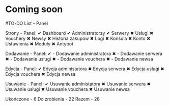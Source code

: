 # Coming soon

#TO-DO List - Panel

Strony - Panel: 
✔ Dashboard
✔ Administratorzy
✔ Serwery
✖ Usługi
✖ Vouchery
✖ Newsy
✖ Historia zakupów
✖ Logi
✖ Konsola
✖ Konto
✖ Ustawienia
✖ Moduły
✖ Antybot

Dodawanie - Panel:
✔ - Dodawanie administratora
✖ - Dodawanie serwera
✖ - Dodawanie usługi
✖ - Dodawanie vouchera
✖ - Dodawanie newsa

Edycja - Panel:
✔ Edycja administatora
✖ Edycja serwera
✖ Edycja usługi
✖ Edycja vouchera
✖ Edycja newsa

Usuwanie - Panel:
✔ Usuwanie administatora
✖ Usuwanie serwera
✖ Usuwanie usługi
✖ Usuwanie vouchera
✖ Usuwanie newsa


Ukończone - 6
Do zrobienia - 22
Razem - 28
